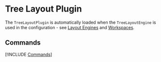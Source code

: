 # Tree Layout Plugin

The `TreeLayoutPlugin` is automatically loaded when the `TreeLayoutEngine` is used in the configuration - see [Layout Engines](../core/layout-engines.md) and [Workspaces](../core/workspaces.md).

## Commands

[!INCLUDE [Commands](../../_common/plugins/tree-layout.md)]
